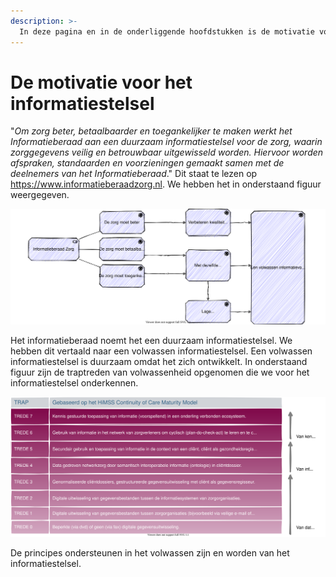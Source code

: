 ```yaml
---
description: >-
  In deze pagina en in de onderliggende hoofdstukken is de motivatie voor het informatiestelsel en haar principes beschreven.
---
```


# De motivatie voor het informatiestelsel

"*Om zorg beter, betaalbaarder en toegankelijker te maken werkt het Informatieberaad aan een duurzaam informatiestelsel voor de zorg, waarin zorggegevens veilig en betrouwbaar uitgewisseld worden. Hiervoor worden afspraken, standaarden en voorzieningen gemaakt samen met de deelnemers van het Informatieberaad*." Dit staat te lezen op https://www.informatieberaadzorg.nl. We hebben het in onderstaand figuur weergegeven. 

![De motivatie voor een volwassen informatievoorziening in de zorg](../.gitbook/assets/drivers.svg)

Het informatieberaad noemt het een duurzaam informatiestelsel. We hebben dit vertaald naar een volwassen informatiestelsel. Een volwassen informatiestelsel is duurzaam omdat het zich ontwikkelt. In onderstaand figuur zijn de traptreden van volwassenheid opgenomen die we voor het informatiestelsel onderkennen.

![De trap naar een volwassen informatievoorziening](../.gitbook/assets/maturity.svg)

De principes ondersteunen in het volwassen zijn en worden van het informatiestelsel. 